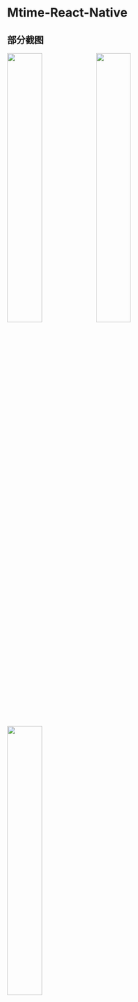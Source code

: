 # Mtime-React-Native
## 部分截图
<div>
<img src="https://github.com/452MJ/Mtime-React-Native/blob/master/screenshots/1.png" width = "40%"/>
<img src="https://github.com/452MJ/Mtime-React-Native/blob/master/screenshots/2.png" width = "40%"/>
</div>
<div>
<img src="https://github.com/452MJ/Mtime-React-Native/blob/master/screenshots/3.png" width = "40%"/>
</div>
